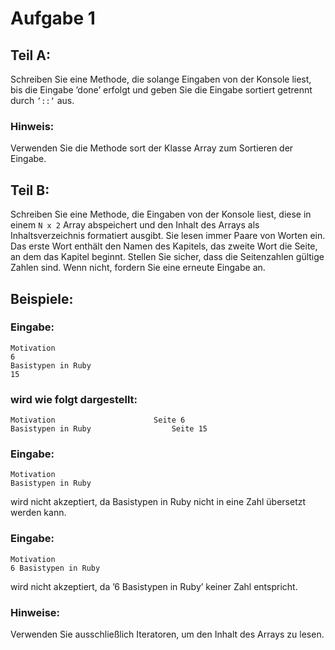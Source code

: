 Aufgabe 1
=========

Teil A: 
-------
Schreiben Sie eine Methode, die solange Eingaben von der Konsole liest, 
bis die Eingabe ’done’ erfolgt und geben Sie die Eingabe sortiert getrennt durch ```’::’```  aus. 
### Hinweis: 

Verwenden Sie die Methode sort der Klasse Array zum Sortieren der Eingabe.

Teil B:
-------
Schreiben Sie eine Methode, die Eingaben von der Konsole liest, diese in einem ```N x 2``` Array abspeichert und den Inhalt des Arrays als Inhaltsverzeichnis formatiert ausgibt. 
Sie lesen immer Paare von Worten ein. Das erste Wort enthält den Namen des Kapitels, das zweite Wort die Seite, an dem das  Kapitel beginnt. 
Stellen Sie sicher, dass die Seitenzahlen gültige Zahlen sind.  Wenn nicht, fordern Sie eine erneute Eingabe an.

Beispiele:
----------
### Eingabe:
```
Motivation
6
Basistypen in Ruby
15
```
### wird wie folgt dargestellt:
```
Motivation                      Seite 6
Basistypen in Ruby                  Seite 15
```
### Eingabe:
```
Motivation
Basistypen in Ruby
```
wird nicht akzeptiert, da Basistypen in Ruby nicht in eine Zahl  übersetzt werden kann.

### Eingabe:
```
Motivation
6 Basistypen in Ruby
```
wird nicht akzeptiert, da ’6 Basistypen in Ruby’  keiner Zahl entspricht.

### Hinweise: 
Verwenden Sie ausschließlich Iteratoren, um den Inhalt des Arrays zu lesen. 

